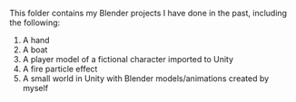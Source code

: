 This folder contains my Blender projects I have done in the past, including the following:
1. A hand
2. A boat
3. A player model of a fictional character imported to Unity
4. A fire particle effect
5. A small world in Unity with Blender models/animations created by myself
